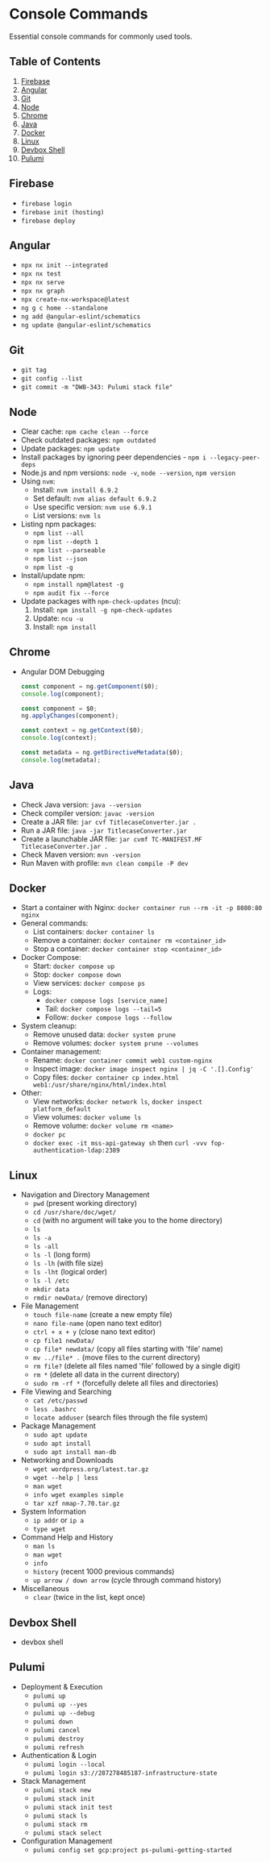 # Console Commands

Essential console commands for commonly used tools.

## Table of Contents

1. [Firebase](#firebase)
1. [Angular](#angular)
1. [Git](#git)
1. [Node](#node)
1. [Chrome](#chrome)
1. [Java](#java)
1. [Docker](#docker)
1. [Linux](#linux)
1. [Devbox Shell](#devbox-shell)
1. [Pulumi](#pulumi)

## Firebase

- `firebase login`
- `firebase init (hosting)`
- `firebase deploy`

## Angular

- `npx nx init --integrated`
- `npx nx test`
- `npx nx serve`
- `npx nx graph`
- `npx create-nx-workspace@latest`
- `ng g c home --standalone`
- `ng add @angular-eslint/schematics`
- `ng update @angular-eslint/schematics`

## Git

- `git tag`
- `git config --list`
- `git commit -m "DWB-343: Pulumi stack file"`
  
## Node

- Clear cache: `npm cache clean --force`
- Check outdated packages: `npm outdated`
- Update packages: `npm update`
- Install packages by ignoring peer dependencies - `npm i --legacy-peer-deps`
- Node.js and npm versions: `node -v`, `node --version`, `npm version`
- Using `nvm`:
  - Install: `nvm install 6.9.2`
  - Set default: `nvm alias default 6.9.2`
  - Use specific version: `nvm use 6.9.1`
  - List versions: `nvm ls`
- Listing npm packages:
  - `npm list --all`
  - `npm list --depth 1`
  - `npm list --parseable`
  - `npm list --json`
  - `npm list -g`
- Install/update npm:
  - `npm install npm@latest -g`
  - `npm audit fix --force`
- Update packages with `npm-check-updates` (ncu):
  1. Install: `npm install -g npm-check-updates`
  1. Update: `ncu -u`
  1. Install: `npm install`

## Chrome

- Angular DOM Debugging

  ```typescript
  const component = ng.getComponent($0);
  console.log(component);

  const component = $0;
  ng.applyChanges(component);

  const context = ng.getContext($0);
  console.log(context);

  const metadata = ng.getDirectiveMetadata($0);
  console.log(metadata);
  ```

## Java

- Check Java version: `java --version`
- Check compiler version: `javac -version`
- Create a JAR file: `jar cvf TitlecaseConverter.jar .`
- Run a JAR file: `java -jar TitlecaseConverter.jar`
- Create a launchable JAR file: `jar cvmf TC-MANIFEST.MF TitlecaseConverter.jar .`
- Check Maven version: `mvn -version`
- Run Maven with profile: `mvn clean compile -P dev`

## Docker

- Start a container with Nginx: `docker container run --rm -it -p 8080:80 nginx`
- General commands:
  - List containers: `docker container ls`
  - Remove a container: `docker container rm <container_id>`
  - Stop a container: `docker container stop <container_id>`
- Docker Compose:
  - Start: `docker compose up`
  - Stop: `docker compose down`
  - View services: `docker compose ps`
  - Logs:
    - `docker compose logs [service_name]`
    - Tail: `docker compose logs --tail=5`
    - Follow: `docker compose logs --follow`
- System cleanup:
  - Remove unused data: `docker system prune`
  - Remove volumes: `docker system prune --volumes`
- Container management:
  - Rename: `docker container commit web1 custom-nginx`
  - Inspect image: `docker image inspect nginx | jq -C '.[].Config'`
  - Copy files: `docker container cp index.html web1:/usr/share/nginx/html/index.html`
- Other:
  - View networks: `docker network ls`, `docker inspect platform_default`
  - View volumes: `docker volume ls`
  - Remove volume: `docker volume rm <name>`
  - `docker pc`
  - `docker exec -it mss-api-gateway sh` then `curl -vvv fop-authentication-ldap:2389`

## Linux

- Navigation and Directory Management
  - `pwd` (present working directory)  
  - `cd /usr/share/doc/wget/`  
  - `cd` (with no argument will take you to the home directory)  
  - `ls`  
  - `ls -a`  
  - `ls -all`  
  - `ls -l` (long form)  
  - `ls -lh` (with file size)  
  - `ls -lht` (logical order)  
  - `ls -l /etc`  
  - `mkdir data`  
  - `rmdir newData/` (remove directory)  
- File Management
  - `touch file-name` (create a new empty file)  
  - `nano file-name` (open nano text editor)  
  - `ctrl + x + y` (close nano text editor)  
  - `cp file1 newData/`  
  - `cp file* newdata/` (copy all files starting with 'file' name)  
  - `mv ../file* .` (move files to the current directory)  
  - `rm file?` (delete all files named 'file' followed by a single digit)  
  - `rm *` (delete all data in the current directory)  
  - `sudo rm -rf *` (forcefully delete all files and directories)  
- File Viewing and Searching
  - `cat /etc/passwd`  
  - `less .bashrc`  
  - `locate adduser` (search files through the file system)  
- Package Management
  - `sudo apt update`  
  - `sudo apt install`  
  - `sudo apt install man-db`  
- Networking and Downloads
  - `wget wordpress.org/latest.tar.gz`  
  - `wget --help | less`  
  - `man wget`  
  - `info wget examples simple`  
  - `tar xzf nmap-7.70.tar.gz`  
- System Information
  - `ip addr` or `ip a`  
  - `type wget`  
- Command Help and History
  - `man ls`  
  - `man wget`  
  - `info`  
  - `history` (recent 1000 previous commands)  
  - `up arrow / down arrow` (cycle through command history)  
- Miscellaneous
  - `clear` (twice in the list, kept once)  

## Devbox Shell

- devbox shell

## Pulumi

- Deployment & Execution
  - `pulumi up`  
  - `pulumi up --yes`  
  - `pulumi up --debug`  
  - `pulumi down`  
  - `pulumi cancel`  
  - `pulumi destroy`  
  - `pulumi refresh`  
- Authentication & Login
  - `pulumi login --local`  
  - `pulumi login s3://287278485187-infrastructure-state`  
- Stack Management
  - `pulumi stack new`  
  - `pulumi stack init`  
  - `pulumi stack init test`  
  - `pulumi stack ls`  
  - `pulumi stack rm`  
  - `pulumi stack select`  
- Configuration Management
  - `pulumi config set gcp:project ps-pulumi-getting-started`  
